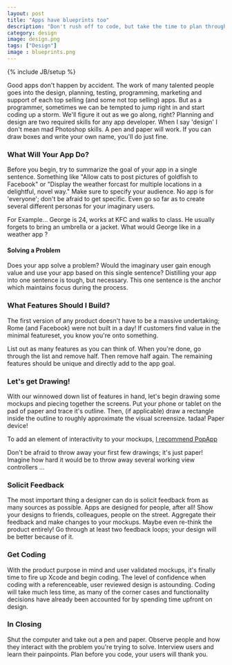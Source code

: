 ```yaml
---
layout: post
title: "Apps have blueprints too"
description: "Don't rush off to code, but take the time to plan through interative design."
category: design 
image: design.png
tags: ["Design"]
image : blueprints.png
---
```

{% include JB/setup %}

Good apps don't happen by accident. The work of many talented people goes
into the design, planning, testing, programming, marketing and support of each
top selling (and some not top selling) apps. But as a programmer, sometimes we
can be tempted to jump right in and start coding up a storm. We'll figure it
out as we go along, right? Planning and design are two required skills for any
app developer. When I say 'design' I don't mean mad Photoshop skills. A pen and
paper will work. If you can draw boxes and write your own name, you'll do
just fine.

### What Will Your App Do?
Before you begin, try to summarize the goal of your app in a single sentence.
Something like "Allow cats to post pictures of goldfish to Facebook" or "Display
the weather forcast for multiple locations in a delightful, novel way." Make
sure to specify your audience. No app is for 'everyone'; don't be afraid to get
specific. Even go so far as to create several different personas for your imaginary users.

For Example... George is 24, works at KFC and walks to class. He usually forgets to
bring an umbrella or a jacket. What would George like in a weather app ?

#### Solving a Problem
Does your app solve a problem? Would the imaginary user gain enough value and 
use your app based on this single sentence? Distilling your app into one sentence is tough, but necessary. 
This one sentence is the anchor which maintains focus during the process.

### What Features Should I Build?
The first version of any product doesn't have to be a
massive undertaking; Rome (and Facebook) were not built in a day!
If customers find value in the minimal featureset, you know you're onto something.

List out as many features as you can think of. When you're done, go through the
list and remove half. Then remove half again. The remaining features should be
unique and directly add to the app goal.

### Let's get Drawing! 

With our winnowed down list of features in hand, let's begin drawing some
mockups and piecing together the screens. Put your phone or tablet on the pad
of paper and trace it's outline. Then, (if applicable) draw a rectangle inside
the outline to roughly approximate the visual screensize. tadaa! Paper device!

To add an element of interactivity to your mockups, [I recommend PopApp](https://popapp.in/)

Don't be afraid to throw away your first few drawings; it's just paper! Imagine
how hard it would be to throw away several working view controllers ...

### Solicit Feedback

The most important thing a designer can do is solicit feedback from as many
sources as possible. Apps are designed for people, after all! Show your designs
to friends, colleagues, people on the street. Aggregate their feedback and make
changes to your mockups. Maybe even re-think the product entirely! Go through
at least two feedback loops; your design will be better because of it.

### Get Coding

With the product purpose in mind and user validated mockups, it's finally time
to fire up Xcode and begin coding. The level of confidence when coding with a 
referenceable, user reviewed design is astounding. Coding will take much less
time, as many of the corner cases and functionality decisions have already been
accounted for by spending time upfront on design.

### In Closing
Shut the computer and take out a pen and paper. Observe people and how they
interact with the problem you're trying to solve. Interview users and learn
their painpoints. Plan before you code, your users will thank you.

